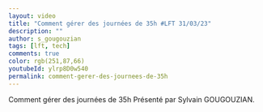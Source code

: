 ```yaml
---
layout: video
title: "Comment gérer des journées de 35h #LFT 31/03/23"
description: ""
author: s_gougouzian
tags: [lft, tech]
comments: true
color: rgb(251,87,66)
youtubeId: ylrp8D0w540
permalink: comment-gerer-des-journees-de-35h
---
```


Comment gérer des journées de 35h
Présenté par Sylvain GOUGOUZIAN.
